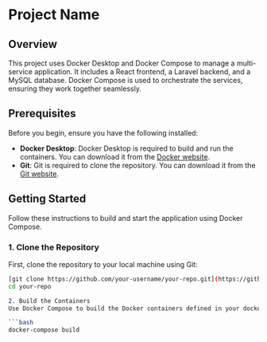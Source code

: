 # Project Name

## Overview

This project uses Docker Desktop and Docker Compose to manage a multi-service application. It includes a React frontend, a Laravel backend, and a MySQL database. Docker Compose is used to orchestrate the services, ensuring they work together seamlessly.

## Prerequisites

Before you begin, ensure you have the following installed:

- **Docker Desktop**: Docker Desktop is required to build and run the containers. You can download it from the [Docker website](https://www.docker.com/products/docker-desktop).
- **Git**: Git is required to clone the repository. You can download it from the [Git website](https://git-scm.com/downloads).

## Getting Started

Follow these instructions to build and start the application using Docker Compose.

### 1. Clone the Repository

First, clone the repository to your local machine using Git:

```bash
[git clone https://github.com/your-username/your-repo.git](https://github.com/manuelMarkDenver/reactjs-laravel-sql-app.git)
cd your-repo

2. Build the Containers
Use Docker Compose to build the Docker containers defined in your docker-compose.yml file:

```bash
docker-compose build
